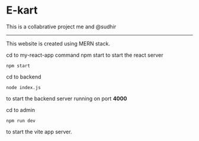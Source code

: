 # E-kart

This is a collabrative project me and @sudhir
<hr>

This website is created using MERN stack.

cd to my-react-app
command npm start to start the react server
```
npm start
```

cd to backend

```
node index.js
```
to start the backend server running on port <b>4000</b>

cd to admin

```
npm run dev
```
to start the vite app server.



